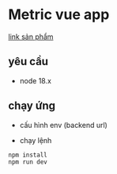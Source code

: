 # Metric vue app 
[link sản phẩm](http://54.255.236.150:8899/)

## yêu cầu

- node 18.x


## chạy ứng 
- cấu hình env (backend url)

- chạy lệnh
```
npm install
npm run dev
```